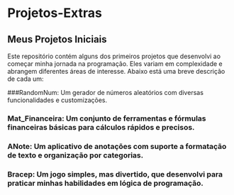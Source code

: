 # Projetos-Extras
## Meus Projetos Iniciais
Este repositório contém alguns dos primeiros projetos que desenvolvi ao começar minha jornada na programação. Eles variam em complexidade e abrangem diferentes áreas de interesse. Abaixo está uma breve descrição de cada um:

###RandomNum: Um gerador de números aleatórios com diversas funcionalidades e customizações.
### Mat_Financeira: Um conjunto de ferramentas e fórmulas financeiras básicas para cálculos rápidos e precisos.
### ANote: Um aplicativo de anotações com suporte a formatação de texto e organização por categorias.
### Bracep: Um jogo simples, mas divertido, que desenvolvi para praticar minhas habilidades em lógica de programação.
